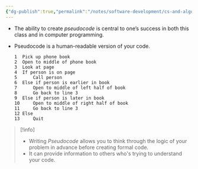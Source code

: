 ```yaml
---
{"dg-publish":true,"permalink":"/notes/software-development/cs-and-algorithms/computer-science/01-introduction/003-pseudocode/","tags":["computerscience","cs50","c_lang"],"created":"2025-07-13T15:24:50.838+08:00"}
---
```


- The ability to create _pseudocode_ is central to one’s success in both this class and in computer programming.
- Pseudocode is a human-readable version of your code.
    
    ```
    1  Pick up phone book
    2  Open to middle of phone book
    3  Look at page
    4  If person is on page
    5      Call person
    6  Else if person is earlier in book
    7      Open to middle of left half of book
    8      Go back to line 3
    9  Else if person is later in book
    10     Open to middle of right half of book
    11     Go back to line 3
    12 Else
    13     Quit
    ```

> [!info] 
> - Writing _Pseudocode_ allows you to think through the logic of your problem in advance before creating formal code.
> - It can provide information to others who's trying to understand your code.